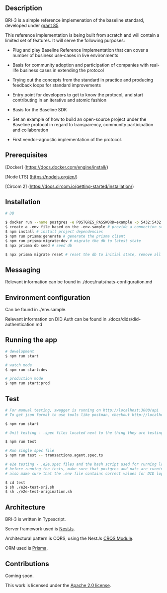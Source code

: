 ## Description

BRI-3 is a simple reference implemenation of the baseline standard, developed under [grant 85](https://github.com/eea-oasis/baseline-grants/issues/85).  


This reference implementation is being built from scratch and will contain a limited set of features. It will serve the following purposes:

 * Plug and play Baseline Reference Implementation that can cover a number of business use-cases in live environments

 * Basis for community adoption and participation of companies with real-life business cases in extending the protocol

 * Trying out the concepts from the standard in practice and producing feedback loops for standard improvements

 * Entry point for developers to get to know the protocol, and start contributing in an iterative and atomic fashion

 * Basis for the Baseline SDK

 * Set an example of how to build an open-source project under the Baseline protocol in regard to transparency, community participation and collaboration

 * First vendor-agnostic implementation of the protocol.

## Prerequisites

[Docker] (https://docs.docker.com/engine/install/)

[Node LTS] (https://nodejs.org/en/)

[Circom 2] (https://docs.circom.io/getting-started/installation/)

## Installation

```bash
# DB

$ docker run --name postgres -e POSTGRES_PASSWORD=example -p 5432:5432 -d postgres # start a postgres container
$ create a .env file based on the .env.sample # provide a connection string for the db instance
$ npm install # install project dependencies
$ npm run prisma:generate # generate the prisma client 
$ npm run prisma:migrate:dev # migrate the db to latest state
$ npx prisma db seed # seed db

$ npx prisma migrate reset # reset the db to initial state, remove all data and apply seed

```

## Messaging

Relevant information can be found in ./docs/nats/nats-configuration.md

## Environment configuration

Can be found in ./env.sample.

Relevant information on DID Auth can be found in ./docs/dids/did-authentication.md

## Running the app

```bash
# development
$ npm run start

# watch mode
$ npm run start:dev

# production mode
$ npm run start:prod
```

## Test

```bash
# For manual testing, swagger is running on http://localhost:3000/api
# To get json format to use tools like postman, checkout http://localhost:3000/api-json 

$ npm run start
```

```bash
# Unit testing - .spec files located next to the thing they are testing

$ npm run test

# Run single spec file
$ npm run test -- transactions.agent.spec.ts
```


```bash
# e2e testing - .e2e.spec files and the bash script used for running located in ./test folder
# before running the tests, make sure that postgres and nats are running
# also make sure that the .env file contains correct values for DID login to work (as explained in the .env.sample)

$ cd test
$ sh ./e2e-test-sri.sh
$ sh ./e2e-test-origination.sh
```

## Architecture

BRI-3 is written in Typescript.

Server framework used is [NestJs](https://nestjs.com/). 

Architectural pattern is CQRS, using the NestJs [CRQS Module](https://docs.nestjs.com/recipes/cqrs).

ORM used is [Prisma](https://www.prisma.io/).

## Contributions

Coming soon.

This work is licensed under the [Apache 2.0 license](./LICENSE.md).
